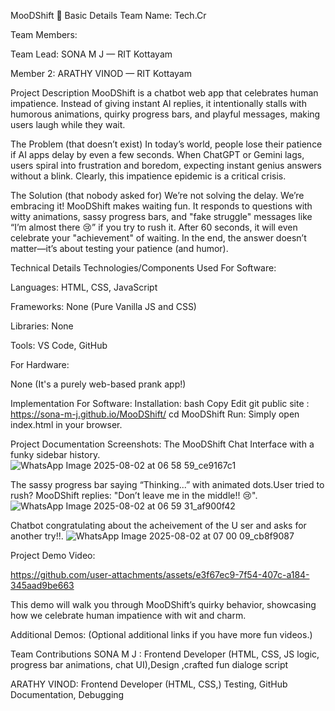 MooDShift 💬 
Basic Details
Team Name: Tech.Cr

Team Members:

Team Lead: SONA M J — RIT Kottayam

Member 2: ARATHY VINOD  — RIT Kottayam

Project Description
MooDShift is a chatbot web app that celebrates human impatience. Instead of giving instant AI replies, 
it intentionally stalls with humorous animations, quirky progress bars, and playful messages, making users laugh while they wait.

The Problem (that doesn’t exist)
In today’s world, people lose their patience if AI apps delay by even a few seconds. When ChatGPT or Gemini lags,
users spiral into frustration and boredom, expecting instant genius answers without a blink. Clearly, this impatience epidemic is a critical crisis.

The Solution (that nobody asked for)
We’re not solving the delay. We’re embracing it!
MooDShift makes waiting fun. It responds to questions with witty animations,
sassy progress bars, and "fake struggle" messages like “I’m almost there 😢” if you try to rush it. After 60 seconds, it will even celebrate your "achievement" of waiting. 
In the end, the answer doesn’t matter—it’s about testing your patience (and humor). 

Technical Details
Technologies/Components Used
For Software:

Languages: HTML, CSS, JavaScript

Frameworks: None (Pure Vanilla JS and CSS)

Libraries: None

Tools: VS Code, GitHub

For Hardware:

None (It's a purely web-based prank app!)

Implementation
For Software:
Installation:
bash
Copy
Edit
git public site : https://sona-m-j.github.io/MooDShift/
cd MooDShift
Run:
Simply open index.html in your browser.

Project Documentation
Screenshots:
The MooDShift Chat Interface with a funky sidebar history.
![WhatsApp Image 2025-08-02 at 06 58 59_ce9167c1](https://github.com/user-attachments/assets/a236777c-21c0-41bc-89ea-6f4a5cdcdcaf)

The sassy progress bar saying “Thinking...” with animated dots.User tried to rush? MooDShift replies: "Don’t leave me in the middle!! 😢".
![WhatsApp Image 2025-08-02 at 06 59 31_af900f42](https://github.com/user-attachments/assets/5cba2c87-2552-49bc-925f-aaa0ed498ceb)

Chatbot congratulating about the acheivement of the U ser and asks for another try!!.
![WhatsApp Image 2025-08-02 at 07 00 09_cb8f9087](https://github.com/user-attachments/assets/cda8235c-4586-425a-b040-5edb3eadd4c7)


Project Demo
Video:


https://github.com/user-attachments/assets/e3f67ec9-7f54-407c-a184-345aad9be663


This demo will walk you through MooDShift’s quirky behavior, showcasing how we celebrate human impatience with wit and charm.

Additional Demos:
(Optional additional links if you have more fun videos.)

Team Contributions
SONA M J : Frontend Developer (HTML, CSS, JS logic, progress bar animations, chat UI),Design ,crafted fun dialoge script

ARATHY VINOD: Frontend Developer (HTML, CSS,) Testing, GitHub Documentation, Debugging


  

